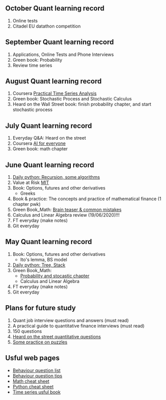 ## October Quant learning record
1. Online tests
2. Citadel EU datathon competition

## September Quant learning record
1. Applications, Online Tests and Phone Interviews
2. Green book: Probability
3. Review time series

## August Quant learning record
1. Coursera [Practical Time Series Analysis](https://www.coursera.org/learn/practical-time-series-analysis/home/welcome)
2. Green book: Stochastic Process and Stochastic Calculus
3. Heard on the Wall Street book: finish probability chapter, and start stochastic process

## July Quant learning record
1. Everyday Q&A: Heard on the street
2. Coursera [AI for everyone](https://www.coursera.org/learn/ai-for-everyone/home/welcome)
3. Green book: math chapter

## June Quant learning record
 1. [Daily python: Recursion, some algorithms](https://github.com/QinmengLUAN/Daily_Python_Coding)
 1. Value at Risk [MIT](https://www.youtube.com/watch?v=92WaNz9mPeY)
 1. Book: Options, futures and other derivatives
    * Greeks
 1. Book & practice: The concepts and practice of mathematical finance (1 chapter pwk)
 2. Green Book_Math: [Brain teaser & common mistakes](https://github.com/QinmengLUAN/Quant-Data/tree/master/Quant)
 3. Calculus and Linear Algebra review (19/06/2020)!!!
 3. FT everyday (make notes)
 4. Git everyday

## May Quant learning record
 1. Book: Options, futures and other derivatives
    * Ito's lemma, BS model
 1. [Daily python: Tree, Stack](https://github.com/QinmengLUAN/Daily_Python_Coding)
 1. Green Book_Math: 
    * [Probability and stocastic chapter](https://github.com/QinmengLUAN/Quant-Data/tree/master/Quant)
    * Calculus and Linear Algebra
 1. FT everyday (make notes)
 2. Git everyday
 
## Plans for future study 
 1. Quant job interview questions and answers (must read)
 2. A practical guide to quantitative finance interviews (must read)
 3. 150 questions
 4. [Heard on the street quantitative questions](https://docs.google.com/viewer?a=v&pid=sites&srcid=bWl0ci5paXRtLmFjLmlufGNpdmlsfGd4OjZkYWM5OWM5ZmE3ZWFmY2E)
 5. [Some practice on puzzles](http://puzzles.nigelcoldwell.co.uk/)

## Usful web pages
* [Behaviour question list](https://sugarac.gitbooks.io/high-frequency-interview-questions-and-answers/content/bqhen-quan.html?from=groupmessage&isappinstalled=0#how-do-you-deal-with-conflicts)
* [Behaviour question tips](https://www.1point3acres.com/bbs/thread-642741-1-1.html)
* [Math cheat sheet](https://github.com/FavioVazquez/ds-cheatsheets/tree/master/Math_Calculus)
* [Python cheat sheet](https://elitedatascience.com/python-cheat-sheet)
* [Time series usful book](https://otexts.com/fpp2/autocorrelation.html)
 
